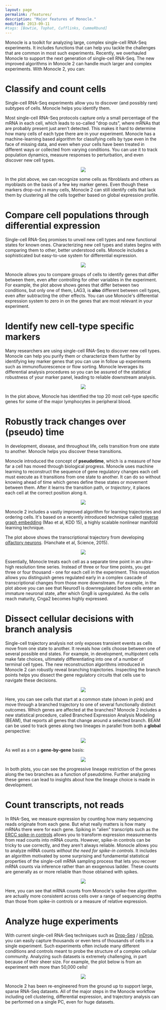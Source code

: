```yaml
---
layout: page
permalink: /features/
description: "Major features of Monocle."
modified: 2013-09-11
#tags: [Bowtie, Tophat, Cufflinks, CummeRbund]
---
```


Monocle is a toolkit for analyzing large, complex single-cell RNA-Seq experiments. It includes functions that can help you tackle the challenges that are common in most such experiments. Recently, we overhauled Monocle to support the next generation of single-cell RNA-Seq. The new improved algorithms in Monocle 2 can handle much larger and complex experiments. With Monocle 2, you can:

# Classify and count cells

Single-cell RNA-Seq experiments allow you to discover (and possibly rare) subtypes of cells. Monocle helps you identify them.

Most single-cell RNA-Seq protocols capture only a small percentage of the mRNA in each cell, which leads to so-called "drop outs", where mRNAs that are probably present just aren't detected. This makes it hard to determine how many cells of each type there are in your experiment. Monocle has a machine-learning based algorithm for classifying cells by type even in the face of missing data, and even when your cells have been treated in different ways or collected from varying conditions. You can use it to track population dynamics, measure responses to perturbation, and even discover new cell types.

<p style="text-align:center"><img src="/images/cell_type_impute.png"/></p>

In the plot above, we can recognize some cells as fibroblasts and others as myoblasts on the basis of a few key marker genes. Even though these markers drop-out in many cells, Monocle 2 can still identify cells that lack them by clustering all the cells together based on global expression profile.

# Compare cell populations through differential expression

Single-cell RNA-Seq promises to unveil new cell types and new functional states for known ones. Characterizing new cell types and states begins with comparing them to other, better understood cells. Monocle includes a sophisticated but easy-to-use system for differential expression.

<p style="text-align:center"><img src="/images/example_T_cell_differential_genes.png"/></p>

Monocle allows you to compare groups of cells to identify genes that differ between them, even after controlling for other variables in the experiment. For example, the plot above shows genes that differ between two conditions, but only one of them, LAG3, is **also** different between cell types, even after subtracting the other effects. You can use Monocle's differential expression system to zero in on the genes that are most relevant in your experiment.

# Identify new cell-type specific markers

Many researchers are using single-cell RNA-Seq to discover new cell types. Monocle can help you purify them or characterize them further by identifying key marker genes that you can use in follow up experiments such as immunofluorescence or flow sorting. Monocle leverages its differential analysis procedures so you can be assured of the statistical robustness of your marker panel, leading to reliable downstream analysis.

<p style="text-align:center"><img src="/images/all_cells_marker_heatmap.png"/></p>

In the plot above, Monocle has identified the top 20 most cell-type specific genes for some of the major lymphocytes in peripheral blood. 

# Robustly track changes over (pseudo) time

In development, disease, and throughout life, cells transition from one state to another. Monocle helps you discover these transitions.

Monocle introduced the concept of **pseudotime**, which is a measure of how far a cell has moved through biological progress. Monocle uses machine learning to reconstruct the sequence of gene regulatory changes each cell must execute as it transitions from one state to another. It can do so without knowing ahead of time which genes define these states or movement between them. After it learns the transition path, or *trajectory*, it places each cell at the correct position along it.

<p style="text-align:center"><img src="/images/neuron_mst.png"/></p>

Monocle 2 includes a vastly improved algorithm for learning trajectories and ordering cells. It's based on a recently introduced technique called [reverse graph embedding](http://dl.acm.org/citation.cfm?id=2783309) (Mao et al, KDD 15), a highly scalable nonlinear manifold learning technique.

The plot above shows the transcriptional trajectory from developing [olfactory neurons](http://science.sciencemag.org/content/350/6265/1251). (Hanchate et al, Science, 2015).

<p style="text-align:center"><img src="/images/neuron_pseudotime_changes.png"/></p>

Essentially, Monocle treats each cell as a separate time point in an ultra-high resolution time series. Instead of three or four time points, you get three or four thousand - one for each cell in the experiment. This resolution allows you distinguish genes regulated early in a complex cascade of transcriptional changes from those more downstream. For example, in the plot above you can see that Neurod1 is downregulated before cells enter an immature neuronal state, after which Gng8 is upregulated. As the cells reach maturity, Cnga2 becomes highly expressed.

# Dissect cellular decisions with branch analysis

Single-cell trajectory analysis not only exposes transient events as cells move from one state to another. It reveals how cells choose between one of several possible end states. For example, in development, multipotent cells make fate choices, ultimately differentiating into one of a number of terminal cell types. The new reconstruction algorithms introduced in Monocle 2 can robustly reveal branching trajectories. Inspecting the branch points helps you dissect the gene regulatory circuits that cells use to navigate these decisions. 

<p style="text-align:center"><img src="/images/branch_trajectory.png"/></p>


Here, you can see cells that start at a common state (shown in pink) and move through a branched trajectory to one of several functionally distinct outcomes. Which genes are affected at the branches? Monocle 2 includes a new statistical procedure, called Branched Expression Analysis Modeling (BEAM), that reports all genes that change around a selected branch. BEAM can be used to track genes along two lineages in parallel from both a **global** perspective:

<p style="text-align:center"><img src="/images/BEAM_heatmap.png"/></p>

As well as a on a **gene-by-gene** basis:

<p style="text-align:center"><img src="/images/branched_pseudotime.png"/></p>

In both plots, you can see the progressive lineage restriction of the genes along the two branches as a function of pseudotime. Further analyzing these genes can lead to insights about how the lineage choice is made in development.

# Count transcripts, not reads

In RNA-Seq, we measure expression by counting how many sequencing reads originate from each gene.  But what really matters is how many mRNAs there were for each gene. Spiking in "alien" transcripts such as the [ERCC spike-in controls](https://www.thermofisher.com/order/catalog/product/4456740) allows you to transform expression measurements from read counts into mRNA counts. However, spike-in controls can be tricky to use correctly, and they aren't always reliable. Monocle allows you to analyze mRNA counts *without the need for spike-in controls*. It includes an algorithm motivated by some surprising and fundamental statistical properties of the single-cell mRNA sampling process that lets you recover mRNA counts via inference rather than an exogenous ladder. These counts are generally as or more reliable than those obtained with spikes. 

<p style="text-align:center"><img src="/images/spike_free_consistency.png"/></p>

Here, you can see that mRNA counts from Monocle's spike-free algorithm are actually more consistent across cells over a range of sequencing depths than those from spike-in controls or a measure of relative expression.  

# Analyze huge experiments

With current single-cell RNA-Seq techniques such as [Drop-Seq](http://mccarrolllab.com/dropseq/) / [inDrop](http://www.cell.com/cell/abstract/S0092-8674(15)00500-0), you can easily capture thousands or even tens of thousands of cells in a single experiment. Such experiments often include many different conditions and controls meant to probe the structure of a complex cellular community. Analyzing such datasets is extremely challenging, in part because of their sheer size. For example, the plot below is from an experiment with more than 50,000 cells!

<p style="text-align:center"><img src="/images/cell_counts_10X.png"/></p>

Monocle 2 has been re-engineered from the ground up to support large, sparse RNA-Seq datasets. All of the major steps in the Monocle workflow including cell clustering, differential expression, and trajectory analysis can be performed on a single PC, even for huge datasets. 

